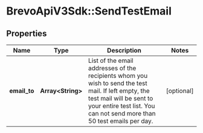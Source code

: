 # BrevoApiV3Sdk::SendTestEmail

## Properties
Name | Type | Description | Notes
------------ | ------------- | ------------- | -------------
**email_to** | **Array&lt;String&gt;** | List of the email addresses of the recipients whom you wish to send the test mail. If left empty, the test mail will be sent to your entire test list. You can not send more than 50 test emails per day. | [optional] 


